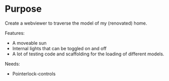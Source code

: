 # Purpose
Create a webviewer to traverse the model of my (renovated) home. 

Features: 
* A moveable sun
* Internal lights that can be toggled on and off
* A lot of testing code and scaffolding for the loading of different models. 

Needs: 
* Pointerlock-controls
